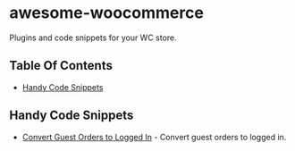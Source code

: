 # awesome-woocommerce
Plugins and code snippets for your WC store.

## Table Of Contents
* [Handy Code Snippets](#handy-code-snippets)

## Handy Code Snippets
* [Convert Guest Orders to Logged In](https://gist.github.com/duplaja/17e9dcce40f35dc7eb31b4e290cee7ab) - Convert guest orders to logged in.
